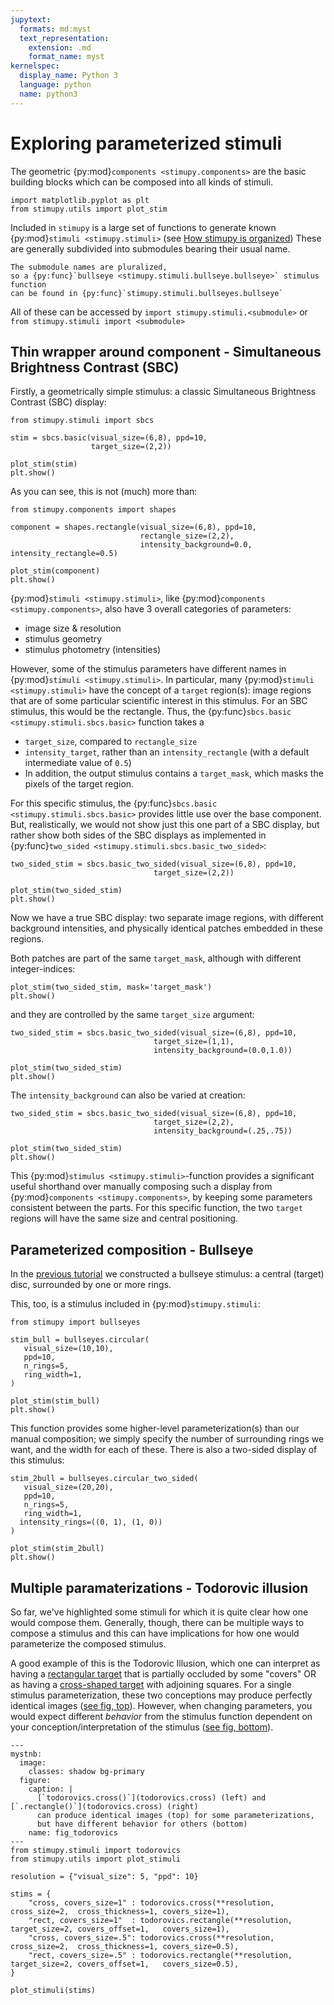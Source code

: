 ```yaml
---
jupytext:
  formats: md:myst
  text_representation:
    extension: .md
    format_name: myst
kernelspec:
  display_name: Python 3
  language: python
  name: python3
---
```


# Exploring parameterized stimuli

The geometric {py:mod}`components <stimupy.components>` are the basic building blocks
which can be composed into all kinds of stimuli.

```{code-cell}
import matplotlib.pyplot as plt
from stimupy.utils import plot_stim
```

Included in `stimupy` is a large set of functions
to generate known {py:mod}`stimuli <stimupy.stimuli>` (see [How stimupy is organized](../topic_guides/organization))
These are generally subdivided into submodules
bearing their usual name.
```{margin}
The submodule names are pluralized,
so a {py:func}`bullseye <stimupy.stimuli.bullseye.bullseye>` stimulus function
can be found in {py:func}`stimupy.stimuli.bullseyes.bullseye`
```
All of these can be accessed by `import stimupy.stimuli.<submodule>`
or `from stimupy.stimuli import <submodule>`


## Thin wrapper around component - Simultaneous Brightness Contrast (SBC)
Firstly, a geometrically simple stimulus:
a classic Simultaneous Brightness Contrast (SBC) display:
```{code-cell}
from stimupy.stimuli import sbcs

stim = sbcs.basic(visual_size=(6,8), ppd=10,
                  target_size=(2,2))

plot_stim(stim)
plt.show()
```

As you can see, this is not (much) more than:
```{code-cell}
from stimupy.components import shapes

component = shapes.rectangle(visual_size=(6,8), ppd=10,
                             rectangle_size=(2,2),
                             intensity_background=0.0, intensity_rectangle=0.5)

plot_stim(component)
plt.show()
```

{py:mod}`stimuli <stimupy.stimuli>`, like {py:mod}`components <stimupy.components>`,
also have 3 overall categories of parameters:
- image size & resolution
- stimulus geometry
- stimulus photometry (intensities)

However, some of the stimulus parameters
have different names in {py:mod}`stimuli <stimupy.stimuli>`.
In particular, many {py:mod}`stimuli <stimupy.stimuli>`
have the concept of a `target` region(s):
image regions that are of some particular scientific interest in this stimulus.
For an SBC stimulus, this would be the rectangle.
Thus, the {py:func}`sbcs.basic <stimupy.stimuli.sbcs.basic>` function takes a
- `target_size`, compared to `rectangle_size`
- `intensity_target`, rather than an `intensity_rectangle`
  (with a default intermediate value of `0.5`)
- In addition, the output stimulus contains a `target_mask`, which masks the pixels of the target region.

For this specific stimulus,
the {py:func}`sbcs.basic <stimupy.stimuli.sbcs.basic>` provides little use over
the base component.
But, realistically, we would not show just this one part of a SBC display, but rather
show both sides of the SBC displays as implemented in {py:func}`two_sided <stimupy.stimuli.sbcs.basic_two_sided>`:
```{code-cell}
two_sided_stim = sbcs.basic_two_sided(visual_size=(6,8), ppd=10,
                                target_size=(2,2))

plot_stim(two_sided_stim)
plt.show()
```
Now we have a true SBC display:
two separate image regions, with different background intensities,
and physically identical patches embedded in these regions.

Both patches are part of the same `target_mask`,
although with different integer-indices:
```{code-cell}
plot_stim(two_sided_stim, mask='target_mask')
plt.show()
```
and they are controlled by the same `target_size` argument:
```{code-cell}
two_sided_stim = sbcs.basic_two_sided(visual_size=(6,8), ppd=10,
                                target_size=(1,1),
                                intensity_background=(0.0,1.0))

plot_stim(two_sided_stim)
plt.show()
```

The `intensity_background` can also be varied at creation:
```{code-cell}
two_sided_stim = sbcs.basic_two_sided(visual_size=(6,8), ppd=10,
                                target_size=(2,2),
                                intensity_background=(.25,.75))

plot_stim(two_sided_stim)
plt.show()
```

This {py:mod}`stimulus <stimupy.stimuli>`-function provides
a significant useful shorthand
over manually composing such a display from {py:mod}`components <stimupy.components>`,
by keeping some parameters consistent between the parts.
For this specific function, the two `target` regions
will have the same size and central positioning.

## Parameterized composition - Bullseye
In the [previous tutorial](composition)
we constructed a bullseye stimulus:
a central (target) disc, surrounded by one or more rings.

This, too, is a stimulus included in {py:mod}`stimupy.stimuli`:

```{code-cell}
from stimupy import bullseyes

stim_bull = bullseyes.circular(
   visual_size=(10,10),
   ppd=10,
   n_rings=5,
   ring_width=1,
)

plot_stim(stim_bull)
plt.show()
```

This function provides some higher-level parameterization(s)
than our manual composition;
we simply specify the number of surrounding rings we want,
and the width for each of these.
There is also a two-sided display of this stimulus:

```{code-cell}
stim_2bull = bullseyes.circular_two_sided(
   visual_size=(20,20),
   ppd=10,
   n_rings=5,
   ring_width=1,
  intensity_rings=((0, 1), (1, 0))
)

plot_stim(stim_2bull)
plt.show()
```

## Multiple paramaterizations - Todorovic illusion

So far, we've highlighted some stimuli for which it is quite clear
how one would compose them.
Generally, though, there can be multiple ways to compose a stimulus
and this can have implications for how one would parameterize
the composed stimulus.

A good example of this is the Todorovic Illusion, which one can interpret as
having a [rectangular target](todorovics.rectangle) that is partially occluded by some "covers"
OR as having a [cross-shaped target](todorovics.cross) with adjoining squares.
For a single stimulus parameterization,
these two conceptions may produce perfectly identical images ([see fig, top](fig_todorovics)).
However, when changing parameters,
you would expect different *behavior* from the stimulus function
dependent on your conception/interpretation of the stimulus ([see fig, bottom](fig_todorovics)).

```{code-cell}
---
mystnb:
  image:
    classes: shadow bg-primary
  figure:
    caption: |
      [`todorovics.cross()`](todorovics.cross) (left) and [`.rectangle()`](todorovics.cross) (right)
      can produce identical images (top) for some parameterizations,
      but have different behavior for others (bottom)
    name: fig_todorovics
---
from stimupy.stimuli import todorovics
from stimupy.utils import plot_stimuli

resolution = {"visual_size": 5, "ppd": 10}

stims = {
    "cross, covers_size=1" : todorovics.cross(**resolution,     cross_size=2,  cross_thickness=1, covers_size=1),
    "rect, covers_size=1"  : todorovics.rectangle(**resolution, target_size=2, covers_offset=1,   covers_size=1),
    "cross, covers_size=.5": todorovics.cross(**resolution,     cross_size=2,  cross_thickness=1, covers_size=0.5),
    "rect, covers_size=.5" : todorovics.rectangle(**resolution, target_size=2, covers_offset=1,   covers_size=0.5),
}

plot_stimuli(stims)
```